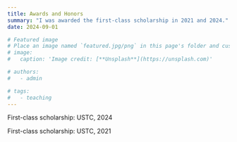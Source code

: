 ```yaml
---
title: Awards and Honors
summary: "I was awarded the first-class scholarship in 2021 and 2024."
date: 2024-09-01

# Featured image
# Place an image named `featured.jpg/png` in this page's folder and customize its options here.
# image:
#   caption: 'Image credit: [**Unsplash**](https://unsplash.com)'

# authors:
#   - admin

# tags:
#   - teaching
---
```


First-class scholarship: USTC, 2024

First-class scholarship: USTC, 2021
